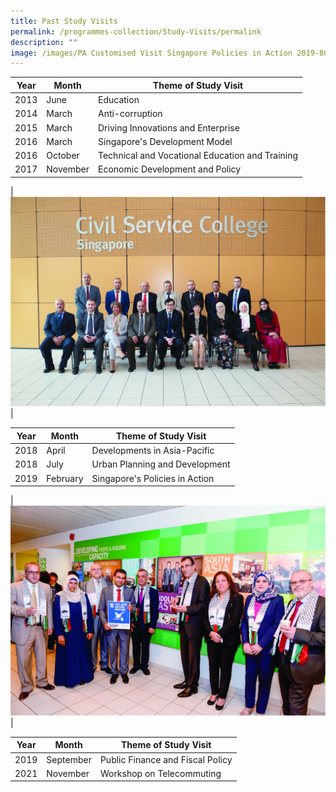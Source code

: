 ```yaml
---
title: Past Study Visits
permalink: /programmes-collection/Study-Visits/permalink
description: ""
image: /images/PA Customised Visit Singapore Policies in Action 2019-80.jpg
---
```

| Year | Month| Theme of Study Visit |
| -------- | -------- | -------- |
| 2013    | June     | Education    |
| 2014    | March   | Anti-corruption |
| 2015    | March   | Driving Innovations and Enterprise |
| 2016    | March   | Singapore's Development Model |
| 2016    | October | Technical and Vocational Education and Training |
| 2017    | November | Economic Development and Policy|

|![Economic Development and Policy](/images/Study%20Visits/PA%20Customised%20Visit%202017-80.jpg)|

| Year | Month| Theme of Study Visit |
| -------- | -------- | -------- |
 | 2018 | April | Developments in Asia-Pacific |
  | 2018 | July | Urban Planning and Development |
  | 2019 | February | Singapore's Policies in Action |
 
| ![Singapore's Policies in Action](/images/Study%20Visits/PA%20Customised%20Visit%20Singapore%20Policies%20in%20Action%202019-80.jpg)|

| Year | Month| Theme of Study Visit |
| -------- | -------- | -------- |
| 2019 | September| Public Finance and Fiscal Policy|
| 2021 | November | Workshop on Telecommuting |